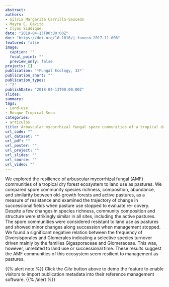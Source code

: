 ```yaml
---
abstract: 
authors:
- Silvia Margarita Carrillo-Saucedo
- Mayra E. Gavito
- Ilyas Siddique 
date: "2018-04-13T00:00:00Z"
doi: "https://doi.org/10.1016/j.funeco.2017.11.006"
featured: false
image:
  caption: ''
  focal_point: ""
  preview_only: false
projects: []
publication: '*Fungal Ecology, 32*'
publication_short: ""
publication_types:
- "2"
publishDate: "2018-04-13T00:00:00Z"
slides: 
summary: 
tags:
- Land-use
- Bosque Tropical Seco
categories: 
- articulos
title: Arbuscular mycorrhizal fungal spore communities of a tropical dry forest ecosystem show resilience to land-use change
url_code: ""
url_dataset: ""
url_pdf: ""
url_poster: ""
url_project: ""
url_slides: ""
url_source: ""
url_video: ""
---
```


We explored the resilience of arbuscular mycorrhizal fungal (AMF) communities of a tropical dry forest ecosystem to land use as pastures. We compared spore community species richness, composition, abundance, and similarity between old-growth forests and active pastures, as a measure of resistance and examined the trajectory of change in successional fields when pasture use stopped to evaluate re- covery. Despite a few changes in species richness, community composition and structure were strikingly similar in all sites, including the active pastures. The spore communities were considered resistant to land use as pastures and showed minor changes along succession when management stopped. We found a significant negative relation between the frequency of Diversisporales and Glomerales indicating a selective species turnover driven mainly by the families Gigasporaceae and Glomeraceae. This was, however, unrelated to land use or successional time. These results suggest the AMF communities of this ecosystem seem resilient to management as pastures.

{{% alert note %}}
Click the *Cite* button above to demo the feature to enable visitors to import publication metadata into their reference management software.
{{% /alert %}}

